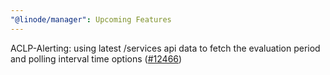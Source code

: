 ```yaml
---
"@linode/manager": Upcoming Features
---
```


ACLP-Alerting: using latest /services api data to fetch the evaluation period and polling interval time options ([#12466](https://github.com/linode/manager/pull/12466))

